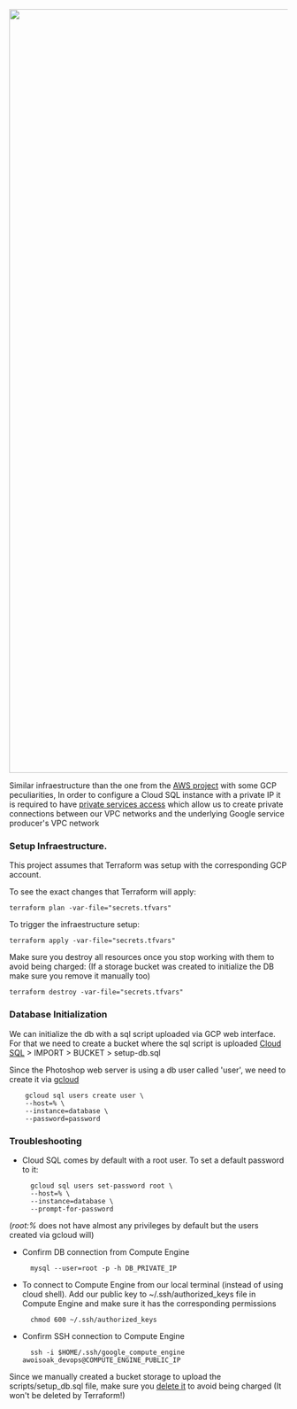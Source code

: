 <img width="1380" src="https://user-images.githubusercontent.com/11469990/206996661-560a55f0-5dff-4ff1-8dad-db8a91e65292.png">

Similar infraestructure than the one from the [AWS project](https://github.com/awoisoak/devops-sandbox/tree/master/projects/terraform/aws) with some GCP peculiarities,
In order to configure a Cloud SQL instance with a private IP it is required to have [private services access](https://cloud.google.com/vpc/docs/private-services-access) which allow us to create private connections between our VPC networks and the underlying Google service producer's VPC network
### Setup Infraestructure.

This project assumes that Terraform was setup with the corresponding GCP account.


To see the exact changes that Terraform will apply: 
```console
terraform plan -var-file="secrets.tfvars"
```
To trigger the infraestructure setup:
```console
terraform apply -var-file="secrets.tfvars"
```
Make sure you destroy all resources once you stop working with them to avoid being charged:
(If a storage bucket was created to initialize the DB make sure you remove it manually too)

```console
terraform destroy -var-file="secrets.tfvars"
```




### Database Initialization

We can initialize the db with a sql script uploaded via GCP web interface.
For that we need to create a bucket where the sql script is uploaded
[Cloud SQL](https://console.cloud.google.com/sql/instances/database/) > IMPORT > BUCKET > setup-db.sql


Since the Photoshop web server is using a db user called 'user', we need to create it via [gcloud](https://cloud.google.com/sdk/docs/install)

        gcloud sql users create user \
        --host=% \
        --instance=database \
        --password=password

### Troubleshooting

- Cloud SQL comes by default with a root user. To set a default password to it:

        gcloud sql users set-password root \
        --host=% \
        --instance=database \
        --prompt-for-password
(*root:%* does not have almost any privileges by default but the users created via gcloud will)

- Confirm DB connection from Compute Engine 
        
        mysql --user=root -p -h DB_PRIVATE_IP

- To connect to Compute Engine from our local terminal (instead of using cloud shell). Add our public key to ~/.ssh/authorized_keys file in Compute Engine and make sure it has the corresponding permissions
            
        chmod 600 ~/.ssh/authorized_keys

- Confirm SSH connection to Compute Engine
  
        ssh -i $HOME/.ssh/google_compute_engine  awoisoak_devops@COMPUTE_ENGINE_PUBLIC_IP        

Since we manually created a bucket storage to upload the scripts/setup_db.sql file, make sure you [delete it](https://console.cloud.google.com/storage/browser) to avoid being charged (It won't be deleted by Terraform!)

